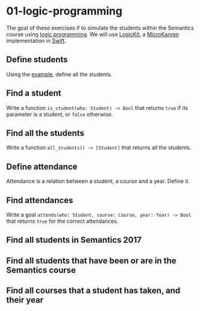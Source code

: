 # 01-logic-programming

The goal of these exercises if to simulate the students within the Semantics course
using [logic programming](https://en.wikipedia.org/wiki/Logic_programming).
We will use [LogicKit](https://github.com/kyouko-taiga/LogicKit),
a [MicroKanren](http://minikanren.org) implementation in [Swift](http://minikanren.org).

## Define students

Using the [example](https://github.com/kyouko-taiga/LogicKit/blob/master/Examples/Pokemon/main.swift),
define all the students.

## Find a student

Write a function `is_student(who: Student) -> Bool` that returns `true` if its parameter is a student,
or `false` otherwise.

## Find all the students

Write a function `all_students() -> [Student]` that returns all the students.

## Define attendance

Attendance is a relation between a student, a course and a year.
Define it.

## Find attendances

Write a goal `attends(who: Student, course: Course, year: Year) -> Bool` that returns `true`
for the correct attendances.

## Find all students in Semantics 2017

## Find all students that have been or are in the Semantics course

## Find all courses that a student has taken, and their year
